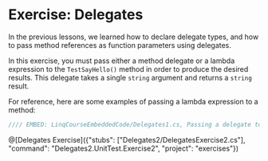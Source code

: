 # Exercise: Delegates

In the previous lessons, we learned how to declare delegate types, and how to pass method references as function parameters using delegates.

In this exercise, you must pass either a method delegate or a lambda expression to the `TestSayHello()` method in order to produce the desired results. This delegate takes a single `string` argument and returns a `string` result.

For reference, here are some examples of passing a lambda expression to a method:

```csharp
//// EMBED: LinqCourseEmbeddedCode/Delegates1.cs, Passing a delegate to a method
```

@[Delegates Exercise]({"stubs": ["Delegates2/DelegatesExercise2.cs"], "command": "Delegates2.UnitTest.Exercise2", "project": "exercises"})
